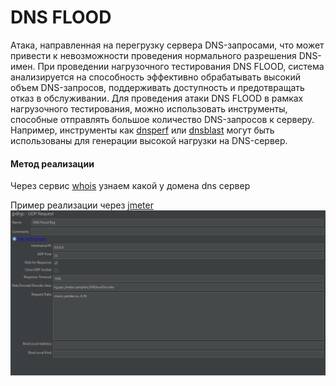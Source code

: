 # DNS FLOOD
Атака, направленная на перегрузку сервера DNS-запросами, что может привести к невозможности проведения нормального разрешения DNS-имен. При проведении нагрузочного тестирования DNS FLOOD, система анализируется на способность эффективно обрабатывать высокий объем DNS-запросов, поддерживать доступность и предотвращать отказ в обслуживании.
Для проведения атаки DNS FLOOD в рамках нагрузочного тестирования, можно использовать инструменты, способные отправлять большое количество DNS-запросов к серверу. Например, инструменты как [dnsperf](https://github.com/DNS-OARC/dnsperf) или [dnsblast](https://github.com/jedisct1/dnsblast) могут быть использованы для генерации высокой нагрузки на DNS-сервер.

#### Метод реализации
Через сервис [whois](https://www.nic.ru/whois/) узнаем какой у домена dns сервер 

Пример реализации через [jmeter](https://github.com/Fireng/Load-Stress-DDoS-Test/blob/main/DNS_FLOOD/DNS_FLOOD.jmx)
![dns_jmeter](https://github.com/Fireng/Load-Stress-DDoS-Test/blob/main/assets/images/DNS_Jmeter.png)
